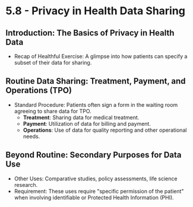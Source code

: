 # 5.8 - Privacy in Health Data Sharing

## Introduction: The Basics of Privacy in Health Data
- Recap of Healthful Exercise: A glimpse into how patients can specify a subset of their data for sharing.

## Routine Data Sharing: Treatment, Payment, and Operations (TPO)
- Standard Procedure: Patients often sign a form in the waiting room agreeing to share data for TPO.
  - **Treatment**: Sharing data for medical treatment.
  - **Payment**: Utilization of data for billing and payment.
  - **Operations**: Use of data for quality reporting and other operational needs.

## Beyond Routine: Secondary Purposes for Data Use
- Other Uses: Comparative studies, policy assessments, life science research.
- Requirement: These uses require "specific permission of the patient" when involving identifiable or Protected Health Information (PHI).
